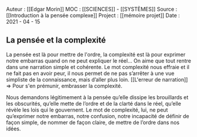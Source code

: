 Auteur : [[Edgar Morin]]
MOC : [[SCIENCES]] - [[SYSTÈMES]]
Source : [[Introduction à la pensée complexe]]
Project : [[mémoire projet]]
Date : 2021 - 04 - 15

## La pensée et la complexité
La pensée est là pour mettre de l'ordre, la complexité est là pour exprimer notre embarras quand on ne peut expliquer le réel... On aime que tout rentre dans une narration simple et cohérente. Le mot complexité nous effraie et il ne fait pas en avoir peur, il nous permet de ne pas s’arrêter à une vue simpliste de la connaissance, mais d’aller plus loin.
[[L'erreur de narration]] => Pour s'en prémunir, embrasser la complexité.

Nous demandons légitimement à la pensée qu’elle dissipe les brouillards et les obscurités, qu’elle mette de l’ordre et de la clarté dans le réel, qu’elle révèle les lois qui le gouvernent. Le mot de complexité, lui, ne peut qu’exprimer notre embarras, notre confusion, notre incapacité de définir de façon simple, de nommer de façon claire, de mettre de l’ordre dans nos idées.